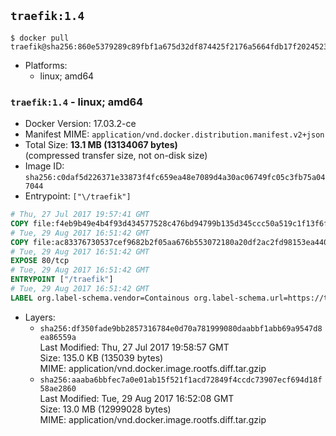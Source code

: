 ## `traefik:1.4`

```console
$ docker pull traefik@sha256:860e5379289c89fbf1a675d32df874425f2176a5664fdb17f20245235a19372e
```

-	Platforms:
	-	linux; amd64

### `traefik:1.4` - linux; amd64

-	Docker Version: 17.03.2-ce
-	Manifest MIME: `application/vnd.docker.distribution.manifest.v2+json`
-	Total Size: **13.1 MB (13134067 bytes)**  
	(compressed transfer size, not on-disk size)
-	Image ID: `sha256:c0daf5d226371e33873f4fc659ea48e7089d4a30ac06749fc05c3fb75a047044`
-	Entrypoint: `["\/traefik"]`

```dockerfile
# Thu, 27 Jul 2017 19:57:41 GMT
COPY file:f4eb9b49e4b4f93d434577528c476bd94799b135d345ccc50a519c1f13f6f97a in /etc/ssl/certs/ 
# Tue, 29 Aug 2017 16:51:42 GMT
COPY file:ac83376730537cef9682b2f05aa676b553072180a20df2ac2fd98153ea4404ba in / 
# Tue, 29 Aug 2017 16:51:42 GMT
EXPOSE 80/tcp
# Tue, 29 Aug 2017 16:51:42 GMT
ENTRYPOINT ["/traefik"]
# Tue, 29 Aug 2017 16:51:42 GMT
LABEL org.label-schema.vendor=Containous org.label-schema.url=https://traefik.io org.label-schema.name=Traefik org.label-schema.description=A modern reverse-proxy org.label-schema.version=v1.4.0-rc1 org.label-schema.docker.schema-version=1.0
```

-	Layers:
	-	`sha256:df350fade9bb2857316784e0d70a781999080daabbf1abb69a9547d8ea86559a`  
		Last Modified: Thu, 27 Jul 2017 19:58:57 GMT  
		Size: 135.0 KB (135039 bytes)  
		MIME: application/vnd.docker.image.rootfs.diff.tar.gzip
	-	`sha256:aaaba6bbfec7a0e01ab15f521f1acd72849f4ccdc73907ecf694d18f58ae2860`  
		Last Modified: Tue, 29 Aug 2017 16:52:08 GMT  
		Size: 13.0 MB (12999028 bytes)  
		MIME: application/vnd.docker.image.rootfs.diff.tar.gzip
